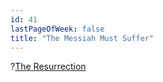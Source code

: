 ```yaml
---
id: 41
lastPageOfWeek: false
title: "The Messiah Must Suffer"
---
```


?[The Resurrection](Vb24Lk1Oh5M)